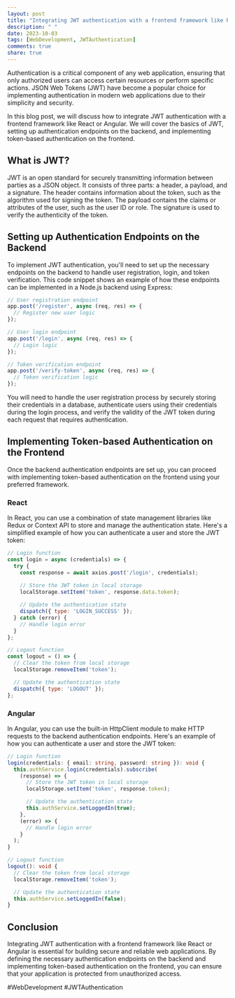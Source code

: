 ```yaml
---
layout: post
title: "Integrating JWT authentication with a frontend framework like React or Angular"
description: " "
date: 2023-10-03
tags: [WebDevelopment, JWTAuthentication]
comments: true
share: true
---
```


Authentication is a critical component of any web application, ensuring that only authorized users can access certain resources or perform specific actions. JSON Web Tokens (JWT) have become a popular choice for implementing authentication in modern web applications due to their simplicity and security.

In this blog post, we will discuss how to integrate JWT authentication with a frontend framework like React or Angular. We will cover the basics of JWT, setting up authentication endpoints on the backend, and implementing token-based authentication on the frontend.

## What is JWT?

JWT is an open standard for securely transmitting information between parties as a JSON object. It consists of three parts: a header, a payload, and a signature. The header contains information about the token, such as the algorithm used for signing the token. The payload contains the claims or attributes of the user, such as the user ID or role. The signature is used to verify the authenticity of the token.

## Setting up Authentication Endpoints on the Backend

To implement JWT authentication, you'll need to set up the necessary endpoints on the backend to handle user registration, login, and token verification. This code snippet shows an example of how these endpoints can be implemented in a Node.js backend using Express:

```javascript
// User registration endpoint
app.post('/register', async (req, res) => {
  // Register new user logic
});

// User login endpoint
app.post('/login', async (req, res) => {
  // Login logic
});

// Token verification endpoint
app.post('/verify-token', async (req, res) => {
  // Token verification logic
});
```

You will need to handle the user registration process by securely storing their credentials in a database, authenticate users using their credentials during the login process, and verify the validity of the JWT token during each request that requires authentication.

## Implementing Token-based Authentication on the Frontend

Once the backend authentication endpoints are set up, you can proceed with implementing token-based authentication on the frontend using your preferred framework.

### React

In React, you can use a combination of state management libraries like Redux or Context API to store and manage the authentication state. Here's a simplified example of how you can authenticate a user and store the JWT token:

```javascript
// Login function
const login = async (credentials) => {
  try {
    const response = await axios.post('/login', credentials);
    
    // Store the JWT token in local storage
    localStorage.setItem('token', response.data.token);

    // Update the authentication state
    dispatch({ type: 'LOGIN_SUCCESS' });
  } catch (error) {
    // Handle login error
  }
};

// Logout function
const logout = () => {
  // Clear the token from local storage
  localStorage.removeItem('token');

  // Update the authentication state
  dispatch({ type: 'LOGOUT' });
};
```

### Angular

In Angular, you can use the built-in HttpClient module to make HTTP requests to the backend authentication endpoints. Here's an example of how you can authenticate a user and store the JWT token:

```typescript
// Login function
login(credentials: { email: string, password: string }): void {
  this.authService.login(credentials).subscribe(
    (response) => {
      // Store the JWT token in local storage
      localStorage.setItem('token', response.token);

      // Update the authentication state
      this.authService.setLoggedIn(true);
    },
    (error) => {
      // Handle login error
    }
  );
}

// Logout function
logout(): void {
  // Clear the token from local storage
  localStorage.removeItem('token');

  // Update the authentication state
  this.authService.setLoggedIn(false);
}
```

## Conclusion

Integrating JWT authentication with a frontend framework like React or Angular is essential for building secure and reliable web applications. By defining the necessary authentication endpoints on the backend and implementing token-based authentication on the frontend, you can ensure that your application is protected from unauthorized access.

#WebDevelopment #JWTAuthentication